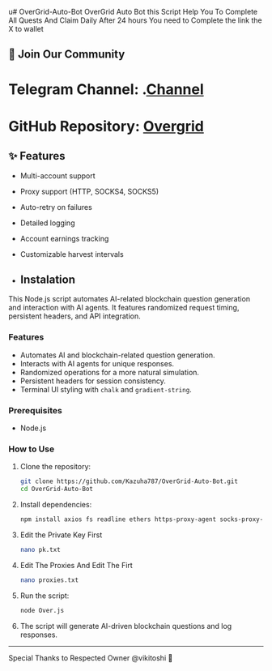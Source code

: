 u# OverGrid-Auto-Bot
OverGrid Auto Bot this Script Help You To Complete All Quests And Claim Daily After 24 hours You need to Complete the link the X to wallet

## 📢 Join Our Community

# Telegram Channel: .[Channel](https://t.me/Offical_Im_kazuha)
# GitHub Repository: [Overgrid](https://github.com/Kazuha787/OverGrid-Auto-Bot.git)

## ✨ Features
- Multi-account support
- Proxy support (HTTP, SOCKS4, SOCKS5)
- Auto-retry on failures
- Detailed logging
- Account earnings tracking
- Customizable harvest intervals

- ## Instalation
This Node.js script automates AI-related blockchain question generation and interaction with AI agents. It features randomized request timing, persistent headers, and API integration.

### Features
- Automates AI and blockchain-related question generation.
- Interacts with AI agents for unique responses.
- Randomized operations for a more natural simulation.
- Persistent headers for session consistency.
- Terminal UI styling with `chalk` and `gradient-string`.

### Prerequisites
- Node.js

### How to Use
1. Clone the repository:
   ```sh
   git clone https://github.com/Kazuha787/OverGrid-Auto-Bot.git
   cd OverGrid-Auto-Bot
   ```
2. Install dependencies:
   ```sh
   npm install axios fs readline ethers https-proxy-agent socks-proxy-agent
   ```
3. Edit the Private Key First
   ```sh
   nano pk.txt
   ```
4. Edit The Proxies And Edit The Firt
   ```sh
   nano proxies.txt
   ```  

6. Run the script:
   ```sh
   node Over.js
   ```
7. The script will generate AI-driven blockchain questions and log responses.

---
Special Thanks to Respected Owner @vikitoshi 🙏 
